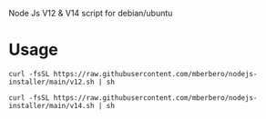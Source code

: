 Node Js V12 & V14 script for debian/ubuntu

# Usage

```
curl -fsSL https://raw.githubusercontent.com/mberbero/nodejs-installer/main/v12.sh | sh
```
```
curl -fsSL https://raw.githubusercontent.com/mberbero/nodejs-installer/main/v14.sh | sh
```
